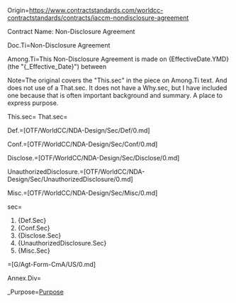 Origin=<a href="https://www.contractstandards.com/worldcc-contractstandards/contracts/iaccm-nondisclosure-agreement">https://www.contractstandards.com/worldcc-contractstandards/contracts/iaccm-nondisclosure-agreement</a>

Contract Name: Non-Disclosure Agreement

Doc.Ti=Non-Disclosure Agreement

Among.Ti=This Non-Disclosure Agreement is made on {EffectiveDate.YMD} (the "{_Effective_Date}") between

Note=The original covers the "This.sec" in the piece on Among.Ti text.  And does not use of a That.sec.  It does not have a Why.sec, but I have included one because that is often important background and summary.  A place to express purpose.


This.sec=</i>
That.sec=</i>

Def.=[OTF/WorldCC/NDA-Design/Sec/Def/0.md]

Conf.=[OTF/WorldCC/NDA-Design/Sec/Conf/0.md]

Disclose.=[OTF/WorldCC/NDA-Design/Sec/Disclose/0.md]

UnauthorizedDisclosure.=[OTF/WorldCC/NDA-Design/Sec/UnauthorizedDisclosure/0.md]

Misc.=[OTF/WorldCC/NDA-Design/Sec/Misc/0.md]

sec=<ol><li>{Def.Sec}<li>{Conf.Sec}<li>{Disclose.Sec}<li>{UnauthorizedDisclosure.Sec}<li>{Misc.Sec}</ol>

=[G/Agt-Form-CmA/US/0.md]

Annex.Div=</i>

_Purpose=<a href="#Def.Purpose.sec" class="definedterm">Purpose</a>